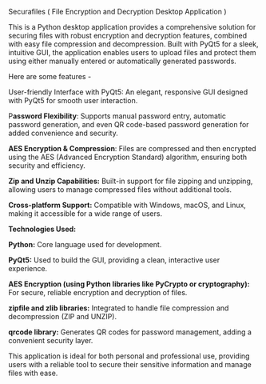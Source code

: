 Securafiles ( File Encryption and Decryption Desktop Application )

This is a Python desktop application provides a comprehensive solution for securing files with robust encryption and decryption features, combined with easy file compression and decompression. 
Built with PyQt5 for a sleek, intuitive GUI, the application enables users to upload files and protect them using either manually entered or automatically generated passwords.

Here are some features -

User-friendly Interface with PyQt5: An elegant, responsive GUI designed with PyQt5 for smooth user interaction.

P**assword Flexibility**: Supports manual password entry, automatic password generation, and even QR code-based password generation for added convenience and security.

**AES Encryption & Compression**: Files are compressed and then encrypted using the AES (Advanced Encryption Standard) algorithm, ensuring both security and efficiency.

**Zip and Unzip Capabilities:** Built-in support for file zipping and unzipping, allowing users to manage compressed files without additional tools.

**Cross-platform Support:** Compatible with Windows, macOS, and Linux, making it accessible for a wide range of users.

**Technologies Used:**

**Python:** Core language used for development.

**PyQt5:** Used to build the GUI, providing a clean, interactive user experience.

**AES Encryption (using Python libraries like PyCrypto or cryptography):** For secure, reliable encryption and decryption of files.

**zipfile and zlib libraries:** Integrated to handle file compression and decompression (ZIP and UNZIP).

**qrcode library:** Generates QR codes for password management, adding a convenient security layer.

This application is ideal for both personal and professional use, providing users with a reliable tool to secure their sensitive information and manage files with ease.
